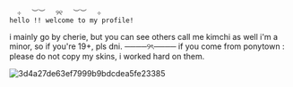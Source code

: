       ⊹　 ︶︶　 ୨୧　 ︶︶　 ⊹
    hello !! welcome to my profile! 
i mainly go by cherie, but you can see others call me kimchi as well
i'm a minor, so if you're 19+, pls dni.
             ────୨ৎ────
if you come from ponytown : please do not copy my skins, i worked hard on them.

![3d4a27de63ef7999b9bdcdea5fe23385](https://github.com/user-attachments/assets/5eb1d4e4-d259-4d1f-9994-709fd8a0b409)

